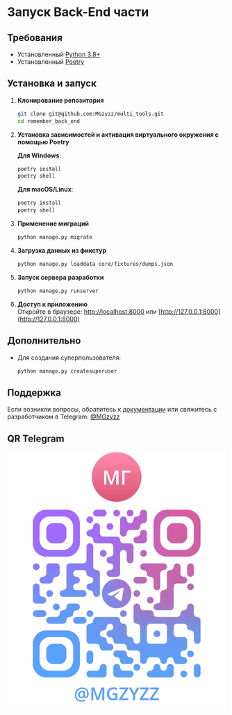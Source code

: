 # Запуск Back-End части

## Требования
- Установленный [Python 3.8+](https://www.python.org/downloads/)
- Установленный [Poetry](https://python-poetry.org/docs/#installation)

## Установка и запуск

1. **Клонирование репозитория**  
    ```bash
    git clone git@github.com:MGzyzz/multi_tools.git
    cd remember_back_end
    ```

2. **Установка зависимостей и активация виртуального окружения с помощью Poetry**  

    **Для Windows**:
    ```bash
    poetry install
    poetry shell
    ```

    **Для macOS/Linux**:
    ```bash
    poetry install
    poetry shell
    ```

3. **Применение миграций**  
     ```bash
     python manage.py migrate
     ```

4. **Загрузка данных из фикстур**  
     ```bash
     python manage.py loaddata core/fixtures/dumps.json
     ```

5. **Запуск сервера разработки**  
     ```bash
     python manage.py runserver
     ```

6. **Доступ к приложению**  
     Откройте в браузере: [http://localhost:8000](http:localhost:8000) или [http://127.0.0.1:8000](http://127.0.0.1:8000)

## Дополнительно
- Для создания суперпользователя:
  ```bash
  python manage.py createsuperuser
  ```

## Поддержка
Если возникли вопросы, обратитесь к [документации](http:localhost:8000/swagger) или свяжитесь с разработчиком в Telegram: [@MGzyzz](https://t.me/MGzyzz)

## QR Telegram

![back_end/media/mgzyzz.png](back_end/media/mgzyzz.png)